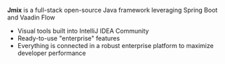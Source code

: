 
**Jmix** is a full-stack open-source Java framework leveraging Spring Boot and Vaadin Flow

- Visual tools built into IntelliJ IDEA Community
- Ready-to-use "enterprise" features
- Everything is connected in a robust enterprise platform to maximize developer performance 